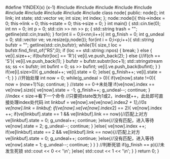 #define YINDEX(x) (x-1)
#include<iostream>
#include<iomanip>
#include<string>
#include<sstream>
#include<fstream>
#include<vector>
#include<list>
#include<map>
#include<algorithm>
#include<cmath>
class node{
public:
	node();
	int link;
	int state;
	std::vector<int> ve;
	int size;
	int index;
};
node::node(){
	this->index = 0;
	this->link = 0;
	this->state = 0;
	this->size = 0;
}
int main() {
    std::cin.tie(0);
	int nn = 0;
	int p = 0;
	std::cin >> nn >> p;
	{
		std::string trash = "";
		getline(std::cin,trash);
	}
	for(int ii = 0;ii<nn;ii++){
		int g_finish = 0;
		int g_undeal = 0;
		std::vector<node> ve;
		ve.resize(p,node());
		for(int i = 0;i<p;i++){
			std::string bufstr = "";
			getline(std::cin,bufstr);
			while(1){
				size_t loc = bufstr.find_first_of("RS",0);
				if (loc == std::string::npos) {
					break;
				} else {
					ve[i].size++;
					if(bufstr[loc] == 'R'){
						ve[i].ve.push_back(2);
					} else {//if(ch == 'S'){
						ve[i].ve.push_back(1);
					}
					bufstr = bufstr.substr(loc+1);
					std::stringstream ss;
					ss << bufstr;
					int bufint = 0;
					ss >> bufint;
					ve[i].ve.push_back(bufint);
				}
			}
			if(ve[i].size>0){
				g_undeal++;
				ve[i].state = 0;
			}else{
				g_finish++;
				ve[i].state = -1;
			}
		}
		//开始处理
		int now = 0;
		while(g_undeal > 0){
			if(ve[now].state !=0){
				now = (now+1)%p;
				continue;
			}
			//state == 0->未处理
			if(ve[now].index == ve[now].size){
				ve[now].state = -1;
				g_finish++;
				g_undeal--;
				continue;
			}
			//index < size->看下一个命令
			//只要把state改为1或2，index就++，此处即可直接处理index处代码
			int linkbuf = ve[now].ve[ve[now].index*2 + 1];//0s
			ve[now].link = linkbuf;
			if(ve[now].ve[ve[now].index*2] == 2){
				ve[now].index ++;
				if(ve[linkbuf].state == 1 && ve[linkbuf].link == now){//匹配上对方
					ve[linkbuf].state = 0;
					g_undeal++;
					continue;
				}else{//没有匹配，进入等待
					ve[now].state = 2;
					g_undeal--;
					continue;
				}
			}else{
				ve[now].index ++;
				if(ve[linkbuf].state == 2 && ve[linkbuf].link == now){//匹配上对方
					ve[linkbuf].state = 0;
					g_undeal++;
					continue;
				}else{//没有匹配，进入等待
					ve[now].state = 1;
					g_undeal--;
					continue;
				}
			}
		}
		//判断死锁
		if(g_finish == p){//未发生死锁
			std::cout << 0 << '\n';
		}else{
			std::cout << 1 << '\n';
		}
	}
    return 0;
}

